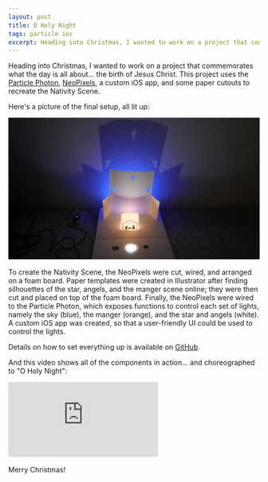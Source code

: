 ```yaml
---
layout: post
title: O Holy Night
tags: particle ios
excerpt: Heading into Christmas, I wanted to work on a project that commemorates what the day is all about... the birth of Jesus Christ. This project uses the Particle Photon, NeoPixels, a custom iOS app, and some paper cutouts to recreate the Nativity Scene....
---
```


Heading into Christmas, I wanted to work on a project that commemorates what the day is all about... the birth of Jesus Christ. This project uses the [Particle Photon](https://store.particle.io/), [NeoPixels](https://www.adafruit.com/product/1138), a custom iOS app, and some paper cutouts to recreate the Nativity Scene.

Here's a picture of the final setup, all lit up:

<div class="mb-3">
  <img src="https://raw.githubusercontent.com/drejkim/o-holy-night/master/img/o-holy-night-lit.png" class="img-fluid" alt="O Holy Night">
</div>

To create the Nativity Scene, the NeoPixels were cut, wired, and arranged on a foam board. Paper templates were created in Illustrator after finding silhouettes of the star, angels, and the manger scene online; they were then cut and placed on top of the foam board. Finally, the NeoPixels were wired to the Particle Photon, which exposes functions to control each set of lights, namely the sky (blue), the manger (orange), and the star and angels (white). A custom iOS app was created, so that a user-friendly UI could be used to control the lights.

Details on how to set everything up is available on [GitHub](https://github.com/drejkim/o-holy-night).

And this video shows all of the components in action... and choreographed to "O Holy Night":

<div class="mb-3">
  <div class="embed-responsive embed-responsive-16by9">
    <iframe class="embed-responsive-item" src="https://www.youtube.com/embed/TUcphhJK0uM" frameborder="0" allowfullscreen=""></iframe>
  </div>
</div>

Merry Christmas!
